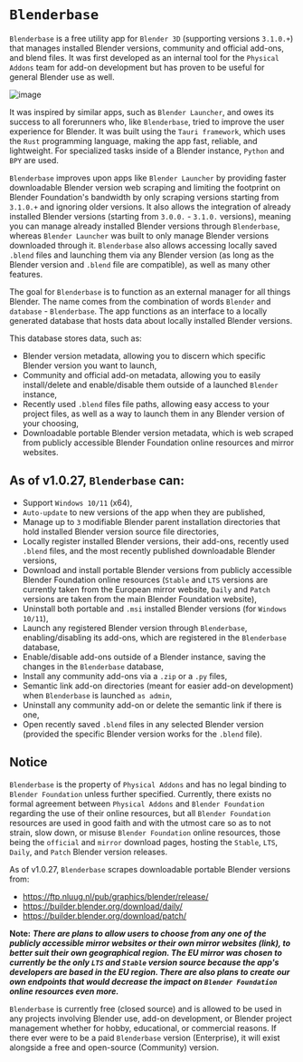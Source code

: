 # `Blenderbase` 

`Blenderbase` is a free utility app for `Blender 3D` (supporting versions `3.1.0.+`) that manages installed Blender versions, community and official add-ons, and blend files. It was first developed as an internal tool for the `Physical Addons` team for add-on development but has proven to be useful for general Blender use as well.

![image](https://github.com/PhysicalAddons/blenderbase-public/assets/60788469/c8ddb72a-3b2b-4260-aef7-3644fa3821d1)

It was inspired by similar apps, such as `Blender Launcher`, and owes its success to all forerunners who, like `Blenderbase`, tried to improve the user experience for Blender. It was built using the `Tauri framework`, which uses the `Rust` programming language, making the app fast, reliable, and lightweight. For specialized tasks inside of a Blender instance, `Python` and `BPY` are used.

`Blenderbase` improves upon apps like `Blender Launcher` by providing faster downloadable Blender version web scraping and limiting the footprint on Blender Foundation's bandwidth by only scraping versions starting from `3.1.0.+` and ignoring older versions. It also allows the integration of already installed Blender versions (starting from `3.0.0.` - `3.1.0.` versions), meaning you can manage already installed Blender versions through `Blenderbase`, whereas `Blender Launcher` was built to only manage Blender versions downloaded through it. `Blenderbase` also allows accessing locally saved `.blend` files and launching them via any Blender version (as long as the Blender version and `.blend` file are compatible), as well as many other features.

The goal for `Blenderbase` is to function as an external manager for all things Blender. The name comes from the combination of words `Blender` and `database` - `Blenderbase`. The app functions as an interface to a locally generated database that hosts data about locally installed Blender versions.

This database stores data, such as:
- Blender version metadata, allowing you to discern which specific Blender version you want to launch,
- Community and official add-on metadata, allowing you to easily install/delete and enable/disable them outside of a launched `Blender` instance,
- Recently used `.blend` files file paths, allowing easy access to your project files, as well as a way to launch them in any Blender version of your choosing,
- Downloadable portable Blender version metadata, which is web scraped from publicly accessible Blender Foundation online resources and mirror websites.

## As of v1.0.27, `Blenderbase` can:
- Support `Windows 10/11` (x64),
- `Auto-update` to new versions of the app when they are published,
- Manage up to `3` modifiable Blender parent installation directories that hold installed Blender version source file directories,
- Locally register installed Blender versions, their add-ons, recently used `.blend` files, and the most recently published downloadable Blender versions,
- Download and install portable Blender versions from publicly accessible Blender Foundation online resources (`Stable` and `LTS` versions are currently taken from the European mirror website, `Daily` and `Patch` versions are taken from the main Blender Foundation website),
- Uninstall both portable and `.msi` installed Blender versions (for `Windows 10/11`),
- Launch any registered Blender version through `Blenderbase`, enabling/disabling its add-ons, which are registered in the `Blenderbase` database,
- Enable/disable add-ons outside of a Blender instance, saving the changes in the `Blenderbase` database,
- Install any community add-ons via a `.zip` or a `.py` files,
- Semantic link add-on directories (meant for easier add-on development) when `Blenderbase` is launched `as admin`,
- Uninstall any community add-on or delete the semantic link if there is one,
- Open recently saved `.blend` files in any selected Blender version (provided the specific Blender version works for the `.blend` file).

## Notice

`Blenderbase` is the property of `Physical Addons` and has no legal binding to `Blender Foundation` unless further specified. Currently, there exists no formal agreement between `Physical Addons` and `Blender Foundation` regarding the use of their online resources, but all `Blender Foundation` resources are used in good faith and with the utmost care so as to not strain, slow down, or misuse `Blender Foundation` online resources, those being the `official` and `mirror` download pages, hosting the `Stable`, `LTS`, `Daily`, and `Patch` Blender version releases.

As of v1.0.27, `Blenderbase` scrapes downloadable portable Blender versions from:
- https://ftp.nluug.nl/pub/graphics/blender/release/
- https://builder.blender.org/download/daily/
- https://builder.blender.org/download/patch/

**Note:** **_There are plans to allow users to choose from any one of the publicly accessible mirror websites or their own mirror websites (link), to better suit their own geographical region. The EU mirror was chosen to currently be the only `LTS` and `Stable` version source because the app's developers are based in the EU region. There are also plans to create our own endpoints that would decrease the impact on `Blender Foundation` online resources even more._**

`Blenderbase` is currently free (closed source) and is allowed to be used in any projects involving Blender use, add-on development, or Blender project management whether for hobby, educational, or commercial reasons. If there ever were to be a paid `Blenderbase` version (Enterprise), it will exist alongside a free and open-source (Community) version.
